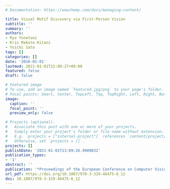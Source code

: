 ```yaml
---
# Documentation: https://wowchemy.com/docs/managing-content/

title: Visual Motif Discovery via First-Person Vision
subtitle: ''
summary: ''
authors:
- Ryo Yonetani
- Kris Makoto Kitani
- Yoichi Sato
tags: []
categories: []
date: '2016-01-01'
lastmod: 2021-01-01T22:09:27+09:00
featured: false
draft: false

# Featured image
# To use, add an image named `featured.jpg/png` to your page's folder.
# Focal points: Smart, Center, TopLeft, Top, TopRight, Left, Right, BottomLeft, Bottom, BottomRight.
image:
  caption: ''
  focal_point: ''
  preview_only: false

# Projects (optional).
#   Associate this post with one or more of your projects.
#   Simply enter your project's folder or file name without extension.
#   E.g. `projects = ["internal-project"]` references `content/project/deep-learning/index.md`.
#   Otherwise, set `projects = []`.
projects: []
publishDate: '2021-01-01T13:09:26.990903Z'
publication_types:
- '1'
abstract: ''
publication: '*Proceedings of the European Conference on Computer Vision (ECCV)*'
url_pdf: https://doi.org/10.1007/978-3-319-46475-6_12
doi: 10.1007/978-3-319-46475-6_12
---
```

